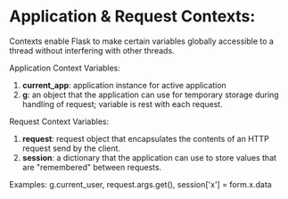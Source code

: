 # Application & Request Contexts:
Contexts enable Flask to make certain variables globally accessible to a thread without interfering with other threads.

Application Context Variables:  
1) **current_app**: application instance for active application
2) **g**: an object that the application can use for temporary storage during handling of request; variable is rest with each request.

Request Context Variables:  
1) **request**: request object that encapsulates the contents of an HTTP request send by the client.
2) **session**: a dictionary that the application can use to store values that are "remembered" between requests.

Examples: g.current_user, request.args.get(), session['x'] = form.x.data
